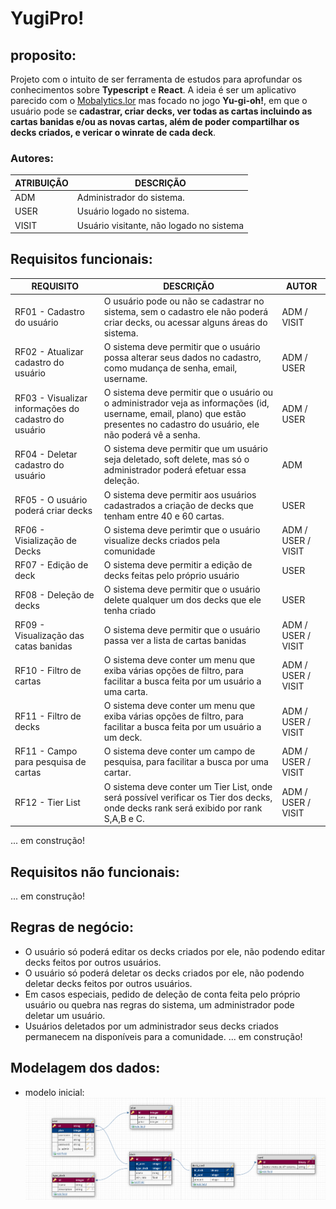 # YugiPro!

## proposito:
Projeto com o intuito de ser ferramenta de estudos para aprofundar os conhecimentos sobre **Typescript** e **React**.
A ideia é ser um aplicativo parecido com o [Mobalytics.lor](https://app.mobalytics.gg/pt_br/lor) mas focado no jogo **Yu-gi-oh!**, em que o usuário pode se **cadastrar, criar decks, ver todas as cartas incluindo as cartas banidas e/ou as novas cartas, além de poder compartilhar os decks criados, e vericar o winrate de cada deck**.
### Autores:
| ATRIBUIÇÃO | DESCRIÇÃO |
| --------| ------- |
| ADM | Administrador do sistema.|
| USER | Usuário logado no sistema.|
| VISIT | Usuário visitante, não logado no sistema|

## Requisitos funcionais:

| REQUISITO | DESCRIÇÃO | AUTOR|
| --------- | --------- | ---- |
|RF01 - Cadastro do usuário | O usuário pode ou não se cadastrar no sistema, sem o cadastro ele não poderá criar decks, ou acessar alguns áreas do sistema.| ADM / VISIT
|RF02 - Atualizar cadastro do usuário | O sistema deve permitir que o usuário possa alterar seus dados no cadastro, como mudança de senha, email, username.| ADM / USER|
|RF03 - Visualizar informações do cadastro do usuário | O sistema deve permitir que o usuário ou o administrador veja as informações (id, username, email, plano) que estão presentes no cadastro do usuário, ele não poderá vê a senha.| ADM / USER|
|RF04 - Deletar cadastro do usuário | O sistema deve permitir que um usuário seja deletado, soft delete, mas só o administrador poderá efetuar essa deleção.| ADM |
|RF05 -  O usuário poderá criar decks | O sistema deve permitir aos usuários cadastrados a criação de decks que tenham entre 40 e 60 cartas. | USER|
| RF06 - Visialização de Decks| O sistema deve perimtir que o usuário visualize decks criados pela comunidade | ADM / USER / VISIT |
| RF07 - Edição de deck| O sistema deve permitir a edição de decks feitas pelo próprio usuário | USER |
| RF08 - Deleção de decks | O sistema deve permitir que o usuário delete qualquer um dos decks que ele tenha criado | USER|
| RF09 - Visualização das catas banidas | O sistema deve permitir que o usuário passa ver a lista de cartas banidas | ADM / USER / VISIT |
| RF10 - Filtro de cartas | O sistema deve conter um menu que exiba várias opções de filtro, para facilitar a busca feita por um usuário a uma carta. | ADM / USER / VISIT |
| RF11 - Filtro de decks |  O sistema deve conter um menu que exiba várias opções de filtro, para facilitar a busca feita por um usuário a um deck. | ADM / USER / VISIT |
| RF11 - Campo para pesquisa de cartas | O sistema deve conter um campo de pesquisa, para facilitar a busca por uma cartar. | ADM / USER / VISIT |
| RF12 - Tier List | O sistema deve conter um Tier List, onde será possível verificar os Tier dos decks, onde decks rank será exibido por rank S,A,B e C. | ADM / USER / VISIT |
... em construção!

## Requisitos não funcionais:
... em construção!
## Regras de negócio:
* O usuário só poderá editar os decks criados por ele, não podendo editar decks feitos por outros usuários.
* O usuário só poderá deletar os decks criados por ele, não podendo deletar decks feitos por outros usuários.
* Em casos especiais, pedido de deleção de conta feita pelo próprio usuário ou quebra nas regras do sistema, um administrador pode deletar um usuário.
* Usuários deletados por um administrador seus decks criados permanecem na disponíveis para a comunidade.
... em construção!

## Modelagem dos dados:
* modelo inicial:
![modelo](./img/modelo_dados.png)